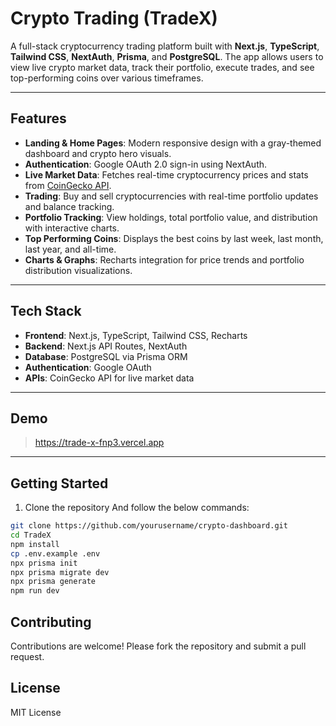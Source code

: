 # Crypto Trading (TradeX)

A full-stack cryptocurrency trading platform built with **Next.js**, **TypeScript**, **Tailwind CSS**, **NextAuth**, **Prisma**, and **PostgreSQL**. The app allows users to view live crypto market data, track their portfolio, execute trades, and see top-performing coins over various timeframes.

---

## Features

- **Landing & Home Pages**: Modern responsive design with a gray-themed dashboard and crypto hero visuals.
- **Authentication**: Google OAuth 2.0 sign-in using NextAuth.
- **Live Market Data**: Fetches real-time cryptocurrency prices and stats from [CoinGecko API](https://www.coingecko.com/en/api).
- **Trading**: Buy and sell cryptocurrencies with real-time portfolio updates and balance tracking.
- **Portfolio Tracking**: View holdings, total portfolio value, and distribution with interactive charts.
- **Top Performing Coins**: Displays the best coins by last week, last month, last year, and all-time.
- **Charts & Graphs**: Recharts integration for price trends and portfolio distribution visualizations.

---

## Tech Stack

- **Frontend**: Next.js, TypeScript, Tailwind CSS, Recharts
- **Backend**: Next.js API Routes, NextAuth
- **Database**: PostgreSQL via Prisma ORM
- **Authentication**: Google OAuth
- **APIs**: CoinGecko API for live market data

---

## Demo

> https://trade-x-fnp3.vercel.app

---

## Getting Started

1. Clone the repository And follow the below commands:

```bash
git clone https://github.com/yourusername/crypto-dashboard.git
cd TradeX
npm install
cp .env.example .env
npx prisma init
npx prisma migrate dev
npx prisma generate
npm run dev
```

## Contributing

Contributions are welcome! Please fork the repository and submit a pull request.

## License

MIT License
